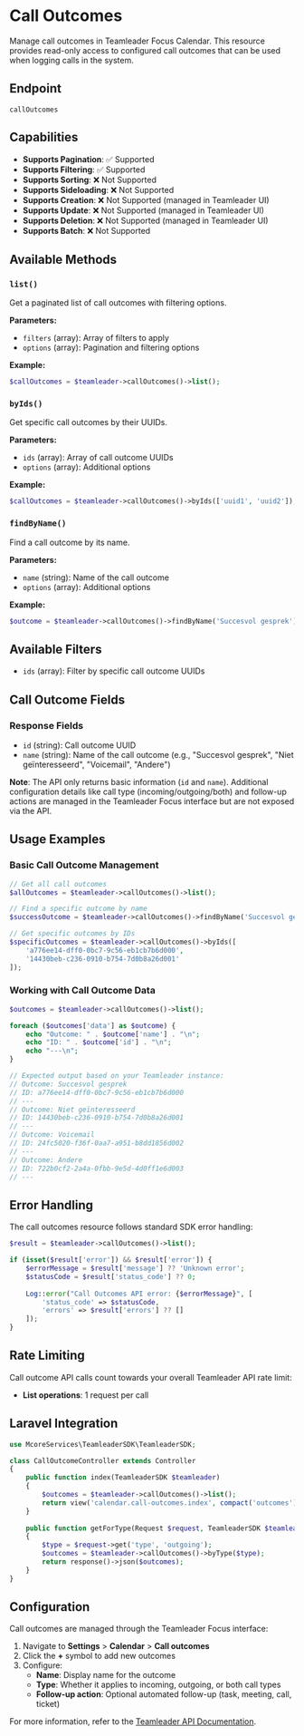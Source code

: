 # Call Outcomes

Manage call outcomes in Teamleader Focus Calendar. This resource provides read-only access to configured call outcomes that can be used when logging calls in the system.

## Endpoint

`callOutcomes`

## Capabilities

- **Supports Pagination**: ✅ Supported
- **Supports Filtering**: ✅ Supported
- **Supports Sorting**: ❌ Not Supported
- **Supports Sideloading**: ❌ Not Supported
- **Supports Creation**: ❌ Not Supported (managed in Teamleader UI)
- **Supports Update**: ❌ Not Supported (managed in Teamleader UI)
- **Supports Deletion**: ❌ Not Supported (managed in Teamleader UI)
- **Supports Batch**: ❌ Not Supported

## Available Methods

### `list()`

Get a paginated list of call outcomes with filtering options.

**Parameters:**
- `filters` (array): Array of filters to apply
- `options` (array): Pagination and filtering options

**Example:**
```php
$callOutcomes = $teamleader->callOutcomes()->list();
```

### `byIds()`

Get specific call outcomes by their UUIDs.

**Parameters:**
- `ids` (array): Array of call outcome UUIDs
- `options` (array): Additional options

**Example:**
```php
$callOutcomes = $teamleader->callOutcomes()->byIds(['uuid1', 'uuid2']);
```

### `findByName()`

Find a call outcome by its name.

**Parameters:**
- `name` (string): Name of the call outcome
- `options` (array): Additional options

**Example:**
```php
$outcome = $teamleader->callOutcomes()->findByName('Succesvol gesprek');
```

## Available Filters

- `ids` (array): Filter by specific call outcome UUIDs

## Call Outcome Fields

### Response Fields

- `id` (string): Call outcome UUID
- `name` (string): Name of the call outcome (e.g., "Succesvol gesprek", "Niet geïnteresseerd", "Voicemail", "Andere")

**Note**: The API only returns basic information (`id` and `name`). Additional configuration details like call type (incoming/outgoing/both) and follow-up actions are managed in the Teamleader Focus interface but are not exposed via the API.

## Usage Examples

### Basic Call Outcome Management

```php
// Get all call outcomes
$allOutcomes = $teamleader->callOutcomes()->list();

// Find a specific outcome by name
$successOutcome = $teamleader->callOutcomes()->findByName('Succesvol gesprek');

// Get specific outcomes by IDs
$specificOutcomes = $teamleader->callOutcomes()->byIds([
    'a776ee14-dff0-0bc7-9c56-eb1cb7b6d000',
    '14430beb-c236-0910-b754-7d0b8a26d001'
]);
```

### Working with Call Outcome Data

```php
$outcomes = $teamleader->callOutcomes()->list();

foreach ($outcomes['data'] as $outcome) {
    echo "Outcome: " . $outcome['name'] . "\n";
    echo "ID: " . $outcome['id'] . "\n";
    echo "---\n";
}

// Expected output based on your Teamleader instance:
// Outcome: Succesvol gesprek
// ID: a776ee14-dff0-0bc7-9c56-eb1cb7b6d000
// ---
// Outcome: Niet geïnteresseerd  
// ID: 14430beb-c236-0910-b754-7d0b8a26d001
// ---
// Outcome: Voicemail
// ID: 24fc5020-f36f-0aa7-a951-b8dd1856d002
// ---
// Outcome: Andere
// ID: 722b0cf2-2a4a-0fbb-9e5d-4d0ff1e6d003
// ---
```

## Error Handling

The call outcomes resource follows standard SDK error handling:

```php
$result = $teamleader->callOutcomes()->list();

if (isset($result['error']) && $result['error']) {
    $errorMessage = $result['message'] ?? 'Unknown error';
    $statusCode = $result['status_code'] ?? 0;
    
    Log::error("Call Outcomes API error: {$errorMessage}", [
        'status_code' => $statusCode,
        'errors' => $result['errors'] ?? []
    ]);
}
```

## Rate Limiting

Call outcome API calls count towards your overall Teamleader API rate limit:

- **List operations**: 1 request per call

## Laravel Integration

```php
use McoreServices\TeamleaderSDK\TeamleaderSDK;

class CallOutcomeController extends Controller
{
    public function index(TeamleaderSDK $teamleader)
    {
        $outcomes = $teamleader->callOutcomes()->list();
        return view('calendar.call-outcomes.index', compact('outcomes'));
    }
    
    public function getForType(Request $request, TeamleaderSDK $teamleader)
    {
        $type = $request->get('type', 'outgoing');
        $outcomes = $teamleader->callOutcomes()->byType($type);
        return response()->json($outcomes);
    }
}
```

## Configuration

Call outcomes are managed through the Teamleader Focus interface:

1. Navigate to **Settings** > **Calendar** > **Call outcomes**
2. Click the **+** symbol to add new outcomes
3. Configure:
    - **Name**: Display name for the outcome
    - **Type**: Whether it applies to incoming, outgoing, or both call types
    - **Follow-up action**: Optional automated follow-up (task, meeting, call, ticket)

For more information, refer to the [Teamleader API Documentation](https://developer.focus.teamleader.eu/).
